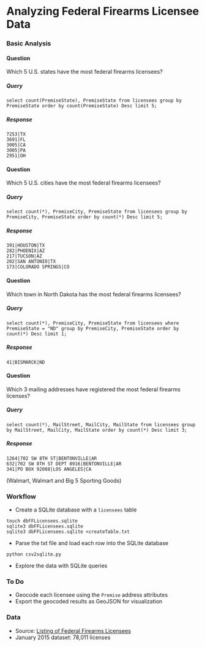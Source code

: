 # Analyzing Federal Firearms Licensee Data


### Basic Analysis
#### Question
Which 5 U.S. states have the most federal firearms licensees?

##### Query
```
select count(PremiseState), PremiseState from licensees group by PremiseState order by count(PremiseState) Desc limit 5;
```
##### Response
```
7253|TX
3691|FL
3005|CA
3005|PA
2951|OH
```

#### Question
Which 5 U.S. cities have the most federal firearms licensees?

##### Query
```
select count(*), PremiseCity, PremiseState from licensees group by PremiseCity, PremiseState order by count(*) Desc limit 5;
```

##### Response
```
391|HOUSTON|TX
282|PHOENIX|AZ
217|TUCSON|AZ
202|SAN ANTONIO|TX
173|COLORADO SPRINGS|CO
```

#### Question
Which town in North Dakota has the most federal firearms licensees?

##### Query
```
select count(*), PremiseCity, PremiseState from licensees where PremiseState = "ND" group by PremiseCity, PremiseState order by count(*) Desc limit 1;
```

##### Response
```
41|BISMARCK|ND
```

#### Question
Which 3 mailing addresses have registered the most federal firearms licenses?

##### Query
```
select count(*), MailStreet, MailCity, MailState from licensees group by MailStreet, MailCity, MailState order by count(*) Desc limit 3;
```

##### Response
```
1264|702 SW 8TH ST|BENTONVILLE|AR
632|702 SW 8TH ST DEPT 8916|BENTONVILLE|AR
341|PO BOX 92088|LOS ANGELES|CA
```
(Walmart, Walmart and Big 5 Sporting Goods)


### Workflow
* Create a SQLite database with a `licensees` table
```
touch dbFFLicensees.sqlite
sqlite3 dbFFLicensees.sqlite
sqlite3 dbFFLicensees.sqlite <createTable.txt
```
* Parse the txt file and load each row into the SQLite database
```
python csv2sqlite.py
```
* Explore the data with SQLite queries


### To Do
* Geocode each licensee using the `Premise` address attributes
* Export the geocoded results as GeoJSON for visualization


### Data
* Source: [Listing of Federal Firearms Licensees](http://www.atf.gov/content/firearms/firearms-industry/listing-FFLs)
* January 2015 dataset: 78,011 licenses
